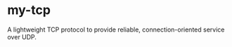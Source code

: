 my-tcp
======

A lightweight TCP protocol to provide reliable, connection-oriented service over UDP.